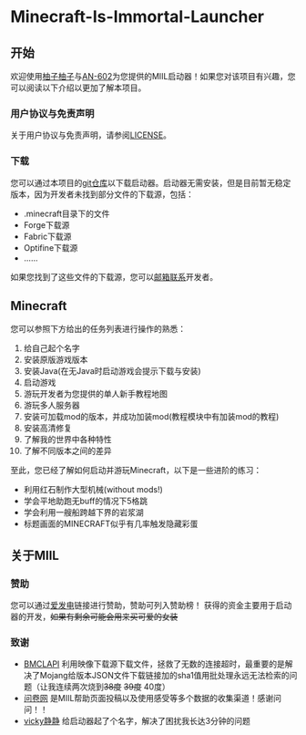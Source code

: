 # Minecraft-Is-Immortal-Launcher
## 开始
欢迎使用[柚子柚子](https://space.bilibili.com/1377882998)与[AN-602](https://space.bilibili.com/1245560652)为您提供的MIIL启动器！如果您对该项目有兴趣，您可以阅读以下介绍以更加了解本项目。
### 用户协议与免责声明
关于用户协议与免责声明，请参阅[LICENSE](LICENSE)。
### 下载
您可以通过本项目的[git仓库](https://github.com/youzi520/Minecraft-Is-Immortal-Launcher)以下载启动器。启动器无需安装，但是目前暂无稳定版本，因为开发者未找到部分文件的下载源，包括：
- .minecraft目录下的文件
- Forge下载源
- Fabric下载源
- Optifine下载源
- ……

如果您找到了这些文件的下载源，您可以[邮箱联系](mailto:youzi5201086@163.com)开发者。
## Minecraft
您可以参照下方给出的任务列表进行操作的熟悉：
1. 给自己起个名字
2. 安装原版游戏版本
3. 安装Java(在无Java时启动游戏会提示下载与安装)
4. 启动游戏
5. 游玩开发者为您提供的单人新手教程地图
6. 游玩多人服务器
7. 安装可加载mod的版本，并成功加装mod(教程模块中有加装mod的教程)
8. 安装高清修复
9. 了解我的世界中各种特性
10. 了解不同版本之间的差异

至此，您已经了解如何启动并游玩Minecraft，以下是一些进阶的练习：
- 利用红石制作大型机械(without mods!)
- 学会平地助跑无buff的情况下5格跳
- 学会利用一艘船跨越下界的岩浆湖
- 标题画面的MINECRAFT似乎有几率触发隐藏彩蛋
## 关于MIIL
### 赞助
您可以通过[爱发电](https://afdian.net/@mc_youzi)链接进行赞助，赞助可列入赞助榜！
获得的资金主要用于启动器的开发，~~如果有剩余可能会用来买可爱的女装~~
### 致谢
- [BMCLAPI](https://afdian.net/@bangbang93) 利用映像下载源下载文件，拯救了无数的连接超时，最重要的是解决了Mojang给版本JSON文件下载链接加的sha1值用批处理永远无法检索的问题（让我连续两次烧到~~38度~~ ~~39度~~ 40度）
- [问卷网](https://www.wenjuan.com)  是MIIL帮助页面投稿以及使用感受等多个数据的收集渠道！感谢问问！！
- [vicky静静](https://space.bilibili.com/18157332)  给启动器起了个名字，解决了困扰我长达3分钟的问题
<!--编辑时可以查看编辑区右下角的M↓图标查看帮助哦-->
